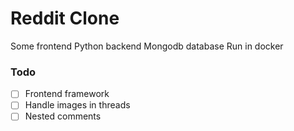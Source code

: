 # Reddit Clone

Some frontend
Python backend
Mongodb database
Run in docker

### Todo
- [ ] Frontend framework
- [ ] Handle images in threads
- [ ] Nested comments
